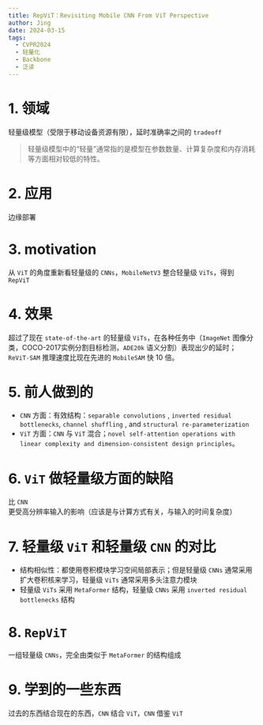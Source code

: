 ```yaml
---
title: RepViT：Revisiting Mobile CNN From ViT Perspective
author: Jing
date: 2024-03-15
tags:
  - CVPR2024
  - 轻量化
  - Backbone
  - 泛读
---
```

# 1. **领域**
轻量级模型（受限于移动设备资源有限），延时准确率之间的 `tradeoff`
> 轻量级模型中的“轻量”通常指的是模型在参数数量、计算复杂度和内存消耗等方面相对较低的特性。
# 2. **应用**
边缘部署
# 3. **motivation**
从 `ViT` 的角度重新看轻量级的 `CNNs`，`MobileNetV3` 整合轻量级 `ViTs`，得到 `RepViT`
# 4. **效果**
超过了现在 `state-of-the-art` 的轻量级 `ViTs`，在各种任务中（`ImageNet` 图像分类，COCO-2017实例分割目标检测，`ADE20k` 语义分割）表现出少的延时；`ReViT-SAM` 推理速度比现在先进的 `MobileSAM` 快 10 倍。
# 5. **前人做到的**
- `CNN` 方面：有效结构：`separable convolutions` , `inverted residual bottlenecks`, `channel shuffling` , and `structural re-parameterization`
- `ViT` 方面：`CNN` 与 `ViT` 混合；`novel self-attention operations with linear complexity and dimension-consistent design principles`。
# 6. **`ViT` 做轻量级方面的缺陷**
比 `CNN` 更受高分辨率输入的影响（应该是与计算方式有关，与输入的时间复杂度）
# 7. **轻量级 `ViT` 和轻量级 `CNN` 的对比**
- 结构相似性：都使用卷积模块学习空间局部表示；但是轻量级 `CNNs` 通常采用扩大卷积核来学习，轻量级 `ViTs` 通常采用多头注意力模块
- 轻量级 `ViTs` 采用 `MetaFormer` 结构，轻量级 `CNNs` 采用 `inverted residual bottlenecks` 结构
# 8. **`RepViT`**
一组轻量级 `CNNs`，完全由类似于 `MetaFormer` 的结构组成
# 9. 学到的一些东西 
过去的东西结合现在的东西，`CNN` 结合 `ViT`，`CNN` 借鉴 `ViT`